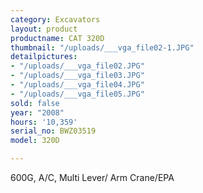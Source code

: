```yaml
---
category: Excavators
layout: product
productname: CAT 320D
thumbnail: "/uploads/___vga_file02-1.JPG"
detailpictures:
- "/uploads/___vga_file02.JPG"
- "/uploads/___vga_file03.JPG"
- "/uploads/___vga_file04.JPG"
- "/uploads/___vga_file05.JPG"
sold: false
year: "2008"
hours: '10,359'
serial_no: BWZ03519
model: 320D

---
```

600G, A/C, Multi Lever/ Arm Crane/EPA